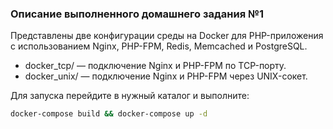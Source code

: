 ### Описание выполненного домашнего задания №1

Представлены две конфигурации среды на Docker для PHP-приложения с использованием Nginx, PHP-FPM, Redis, Memcached и PostgreSQL.

- docker_tcp/ — подключение Nginx и PHP-FPM по TCP-порту.
- docker_unix/ — подключение Nginx и PHP-FPM через UNIX-сокет.

Для запуска перейдите в нужный каталог и выполните:
```bash
docker-compose build && docker-compose up -d
```